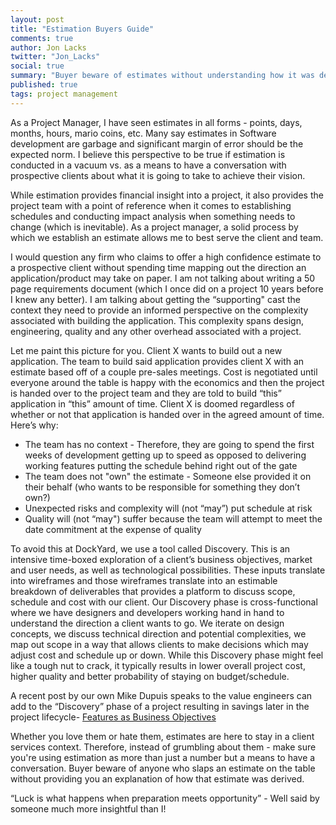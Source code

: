 ```yaml
---
layout: post
title: "Estimation Buyers Guide"
comments: true
author: Jon Lacks
twitter: "Jon_Lacks"
social: true
summary: "Buyer beware of estimates without understanding how it was derived"
published: true
tags: project management
---
```


As a Project Manager, I have seen estimates in all forms - points, days, months, hours, mario coins, etc. Many say estimates in Software development are garbage and significant margin of error should be the expected norm. I believe this perspective to be true if estimation is conducted in a vacuum vs. as a means to have a conversation with prospective clients about what it is going to take to achieve their vision.

While estimation provides financial insight into a project, it also provides the project team with a point of reference when it comes to establishing schedules and conducting impact analysis when something needs to change (which is inevitable). As a project manager, a solid process by which we establish an estimate allows me to best serve the client and team.

I would question any firm who claims to offer a high confidence estimate to a prospective client without spending time mapping out the direction an application/product may take on paper. I am not talking about writing a 50 page requirements document (which I once did on a project 10 years before I knew any better).  I am talking about getting the “supporting" cast the context they need to provide an informed perspective on the complexity associated with building the application.  This complexity spans design, engineering, quality and any other overhead associated with a project. 

Let me paint this picture for you. Client X wants to build out a new application. The team to build said application provides client X with an estimate based off of a couple pre-sales meetings. Cost is negotiated until everyone around the table is happy with the economics and then the project is handed over to the project team and they are told to build “this” application in “this” amount of time. Client X is doomed regardless of whether or not that application is handed over in the agreed amount of time. Here’s why:

* The team has no context - Therefore, they are going to spend the first weeks of development getting up to speed as opposed to delivering working features putting the schedule behind right out of the gate
* The team does not "own" the estimate -  Someone else provided it on their behalf (who wants to be responsible for something they don’t own?)
* Unexpected risks and complexity will (not “may”) put schedule at risk
* Quality will (not “may") suffer because the team will attempt to meet the date commitment at the expense of quality

To avoid this at DockYard, we use a tool called Discovery. This is an intensive time-boxed exploration of a client’s business objectives, market and user needs, as well as technological possibilities. These inputs translate into wireframes and those wireframes translate into an estimable breakdown of deliverables that provides a platform to discuss scope, schedule and cost with our client. Our Discovery phase is cross-functional where we have designers and developers working hand in hand to understand the direction a client wants to go. We iterate on design concepts, we discuss technical direction and potential complexities, we map out scope in a way that allows clients to make decisions which may adjust cost and schedule up or down.   While this Discovery phase might feel like a tough nut to crack, it typically results in lower overall project cost, higher quality and better probability of staying on budget/schedule.

A recent post by our own Mike Dupuis speaks to the value engineers can add to the “Discovery” phase of a project resulting in savings later in the project lifecycle-  [Features as Business Objectives](http://reefpoints.dockyard.com/2014/09/12/features-as-business-objectives.html)

Whether you love them or hate them, estimates are here to stay in a client services context.  Therefore, instead of grumbling about them - make sure you're using estimation as more than just a number but a means to have a conversation. Buyer beware of anyone who slaps an estimate on the table without providing you an explanation of how that estimate was derived.  

“Luck is what happens when preparation meets opportunity” - Well said by someone much more insightful than I!
